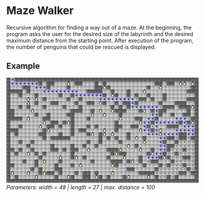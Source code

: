 # Maze Walker

Recursive algorithm for finding a way out of a maze. At the beginning, the program asks the user for the desired size of the labyrinth and the desired maximum distance from the starting point. After execution of the program, the number of penguins that could be rescued is displayed.

## Example
![alt text](maze.jpg)
_Parameters: width = 48 | length = 27 | max. distance = 100_
